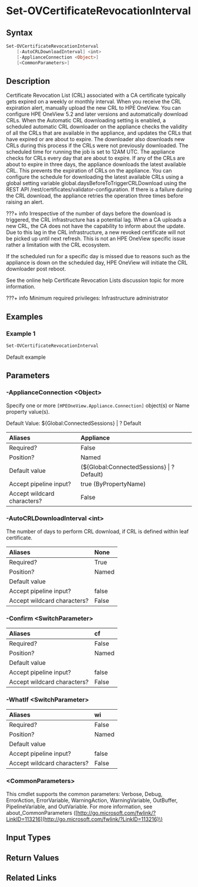 ﻿---
description: Change the interval of Certificate Revocation List download.
---

# Set-OVCertificateRevocationInterval

## Syntax

```powershell
Set-OVCertificateRevocationInterval
    [-AutoCRLDownloadInterval] <int>
    [-ApplianceConnection <Object>]
    [<CommonParameters>]
```

## Description

Certificate Revocation List (CRL) associated with a CA certificate typically gets expired on a weekly or monthly interval. When you receive the CRL expiration alert, manually upload the new CRL to HPE OneView. You can configure HPE OneView 5.2 and later versions and automatically download CRLs. When the Automatic CRL downloading setting is enabled, a scheduled automatic CRL downloader on the appliance checks the validity of all the CRLs that are available in the appliance, and updates the CRLs that have expired or are about to expire. The downloader also downloads new CRLs during this process if the CRLs were not previously downloaded. The scheduled time for running the job is set to 12AM UTC. The appliance checks for CRLs every day that are about to expire. If any of the CRLs are about to expire in three days, the appliance downloads the latest available CRL. This prevents the expiration of CRLs on the appliance. You can configure the schedule for downloading the latest available CRLs using a global setting variable global.daysBeforeToTriggerCRLDownload using the REST API /rest/certificates/validator-configuration. If there is a failure during the CRL download, the appliance retries the operation three times before raising an alert.

???+ info
     Irrespective of the number of days before the download is triggered, the CRL infrastructure has a potential lag. When a CA uploads a new CRL, the CA does not have the capability to inform about the update. Due to this lag in the CRL infrastructure, a new revoked certificate will not be picked up until next refresh. This is not an HPE OneView specific issue rather a limitation with the CRL ecosystem.


If the scheduled run for a specific day is missed due to reasons such as the appliance is down on the scheduled day, HPE OneView will initiate the CRL downloader post reboot.

See the online help Certificate Revocation Lists discussion topic for more information.

???+ info
    Minimum required privileges: Infrastructure administrator

## Examples

###  Example 1 

```powershell
Set-OVCertificateRevocationInterval

```

Default example

## Parameters

### -ApplianceConnection &lt;Object&gt;

Specify one or more `[HPEOneView.Appliance.Connection]` object(s) or Name property value(s).

Default Value: ${Global:ConnectedSessions} | ? Default

| Aliases | Appliance |
| :--- | :--- |
| Required? | False |
| Position? | Named |
| Default value | (${Global:ConnectedSessions} &vert; ? Default) |
| Accept pipeline input? | true (ByPropertyName) |
| Accept wildcard characters? | False |

### -AutoCRLDownloadInterval &lt;int&gt;

The number of days to perform CRL download, if CRL is defined within leaf certificate.

| Aliases | None |
| :--- | :--- |
| Required? | True |
| Position? | Named |
| Default value |  |
| Accept pipeline input? | false |
| Accept wildcard characters? | False |

### -Confirm &lt;SwitchParameter&gt;



| Aliases | cf |
| :--- | :--- |
| Required? | False |
| Position? | Named |
| Default value |  |
| Accept pipeline input? | false |
| Accept wildcard characters? | False |

### -WhatIf &lt;SwitchParameter&gt;



| Aliases | wi |
| :--- | :--- |
| Required? | False |
| Position? | Named |
| Default value |  |
| Accept pipeline input? | false |
| Accept wildcard characters? | False |

### &lt;CommonParameters&gt;

This cmdlet supports the common parameters: Verbose, Debug, ErrorAction, ErrorVariable, WarningAction, WarningVariable, OutBuffer, PipelineVariable, and OutVariable. For more information, see about\_CommonParameters \([http://go.microsoft.com/fwlink/?LinkID=113216](http://go.microsoft.com/fwlink/?LinkID=113216)\)

## Input Types

## Return Values

## Related Links

